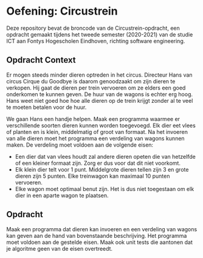 
# Oefening: Circustrein

Deze repository bevat de broncode van de Circustrein-opdracht, een opdracht gemaakt tijdens het tweede semester (2020-2021) van de studie ICT aan Fontys Hogescholen Eindhoven, richting software engineering.

## Opdracht Context

Er mogen steeds minder dieren optreden in het circus. Directeur Hans van circus Cirque du Goodbye is daarom genoodzaakt om zijn dieren te verkopen. Hij gaat de dieren per trein vervoeren om ze elders een goed onderkomen te kunnen geven. De huur van de wagons is echter erg hoog. Hans weet niet goed hoe hoe alle dieren op de trein krijgt zonder al te veel te moeten betalen voor de huur.

We gaan Hans een handje helpen. Maak een programma waarmee er verschillende soorten dieren kunnen worden toegevoegd. Elk dier eet vlees of planten en is klein, middelmatig of groot van formaat. Na het invoeren van alle dieren moet het programma een verdeling van wagons kunnen maken. De verdeling moet voldoen aan de volgende eisen:

- Een dier dat van vlees houdt zal andere dieren opeten die van hetzelfde of een kleiner formaat zijn. Zorg er dus voor dat dit niet voorkomt.
- Elk klein dier telt voor 1 punt. Middelgrote dieren tellen zijn 3 en grote dieren zijn 5 punten. Elke treinwagon kan maximaal 10 punten vervoeren.
- Elke wagon moet optimaal benut zijn. Het is dus niet toegestaan om elk dier in een aparte wagon te plaatsen.

## Opdracht

Maak een programma dat dieren kan invoeren en een verdeling van wagons kan geven aan de hand van bovenstaande beschrijving. Het programma moet voldoen aan de gestelde eisen. Maak ook unit tests die aantonen dat je algoritme geen van de eisen overtreedt.

